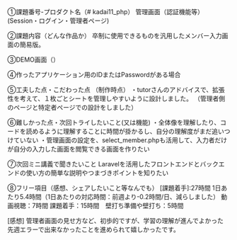 ①課題番号-プロダクト名（# kadai11_php） 管理画面（認証機能等）(Session・ログイン・管理者ページ)

②課題内容（どんな作品か） 卒制に使用できるものを汎用したメンバー入力画面の簡易版。

③DEMO画面（）

④作ったアプリケーション用のIDまたはPasswordがある場合

⑤工夫した点・こだわった点 （制作時点） ・tutorさんのアドバイスで、拡張性を考えて、１枚ごとシートを管理しやすいように設計しました。 
（管理者側のページと特定者ページでの設計をしました）


⑥難しかった点・次回トライしたいこと(又は機能) 
・全体像を理解したり、コードを読めるように理解することに時間が掛かるし、自分の理解度がまだ追いつけていない 
・管理画面の設定を、select_member.phpも活用して、入力者だけが自分の入力した画面を閲覧できる画面を作りたい

⑦次回ミニ講義で聞きたいこと 
Laravelを活用したフロントエンドとバックエンドの使い方の簡単な説明やつまづきポイントを知りたい

⑧フリー項目（感想、シェアしたいこと等なんでも） [課題着手]:27時間 1日あたり5.4時間（1日あたりの対応時間：前週より-0.2時間/日、減らしました） 動画視聴：7時間 課題着手：15時間　壁打ち準備や壁打ち：5時間

[感想] 
管理者画面の見せ方など、初歩的ですが、学習の理解が進んでよかった
先週エラーで出来なかったことを進められて嬉しかったです。
